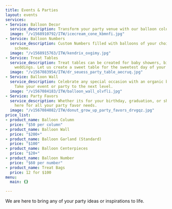 ```yaml
---
title: Events & Parties
layout: events
services:
- Service: Balloon Decor
  service_description: Transform your party venue with our balloon columns or garlands.
  image: "/v1568910792/ITW/icecream_cone_kbmnfi.jpg"
- Service: Balloon Numbers
  service_description: Custom Numbers filled with balloons of your choice and color
    scheme.
  image: "/v1568915763/ITW/kendrix_oxgimy.jpg"
- Service: Treat Tables
  service_description: Treat tables can be created for baby showers, birthdays or
    weddings. Let us create a sweet table for the sweetest day of your life!
  image: "/v1567083954/ITW/dr_seuess_party_table_aecruq.jpg"
- Service: Balloon Wall
  service_description: Celebrate any special occasion with an organic balloon wall.
    Take your event or party to the next level.
  image: "/v1567084183/ITW/balloon_wall_olvfli.jpg"
- Service: Party Favors
  service_description: Whether its for your birthday, graduation, or showers. We are
    here for all your party favor needs.
  image: "/v1567084082/ITW/donut_grow_up_party_favors_drvgqz.jpg"
price_list:
- product_name: Balloon Column
  price: "$50 per column"
- product_name: Balloon Wall
  price: "$200+"
- product_name: Balloon Garland (Standard)
  price: "$100"
- product_name: Balloon Centerpieces
  price: "$20+"
- product_name: Balloon Number
  price: "$60 per number"
- product_name: Treat Bags
  price: 12 for $100
menu:
  main: {}

---
```

We are here to bring any of your party ideas or inspirations to life.